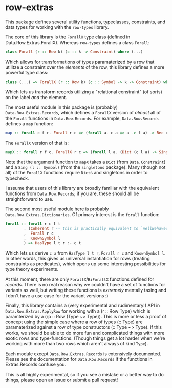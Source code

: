 # row-extras

This package defines several utility functions, typeclasses, constraints, and data types for working with the `row-types` library. 

The core of this library is the `ForallX` type class (defined in Data.Row.Extras.ForallX). Whereas `row-types` defines a class `Forall`: 

``` haskell
class Forall (r :: Row k) (c :: k -> Constraint) where (...)
```

Which allows for transformations of types paramaterized by a row that 
utilitze a constraint over the *elements* of the row, this library defines a more powerful type class: 

``` haskell 
class (...) => ForallX (r :: Row k) (c :: Symbol -> k -> Constraint) where (...)
```

Which lets us transform records utilizing a "relational constraint" (of sorts) on the label *and* the element. 

The most useful module in this package is (probably) `Data.Row.Extras.Records`, which defines a `ForallX` version of *almost* all of the `Forall` functions in `Data.Row.Records`. For example, `Data.Row.Records` defines a `map` function: 

``` haskell
map :: forall c f r. Forall r c => (forall a. c a => a -> f a) -> Rec r -> Rec (Map f r)
```

The `ForallX` version of that is: 


``` haskell 
mapX :: forall r f c. ForallX r c => (forall l a. (Dict (c l a) -> Sing l -> a -> f a)) -> Rec r -> Rec (Map f r)
```

Note that the argument function to `mapX` takes a `Dict` (from `Data.Constraint`) and a `Sing (l :: Symbol)` (from the `singletons` package). Many (though not all) of the `ForallX` functions require `Dict`s and singletons in order to typecheck. 

I assume that users of this library are broadly familiar with the equivalent functions from `Data.Row.Records`; if you are, these should all be straightforward to use. 


The second most useful module here is probably `Data.Row.Extras.Dictionaries`. Of primary interest is the `forall` function: 

```haskell 
forall :: forall r c l t
        . (Coherent r -- this is practically equivalent to `WellBehaved` from Data.Row and you can ignore it 
        ,  Forall r c
        ,  KnownSymbol l
        ) => HasType l t r :- c t 
```

Which lets us derive `c a` from `HasType l t r`, `Forall r c` and `KnownSymbol l`. In other words, this gives us universal instantiation for rows (treating constraints as predicates), which opens up some interesting possibilities for type theory experiments. 

At this moment, there are only `ForallX`/`BiForallX` functions defined for *records*. There is no real reason why we couldn't have a set of functions for variants as well, but writing these functions is *extremely* mentally taxing and I don't have a use case for the variant versions :) 

Finally, this library contains a (very experimental and rudimentary!) API in `Data.Row.Extras.ApplyRow` for working with a (r :: Row Type) which is paramterized by a (rp :: Row (Type ~> Type)). This is more or less a proof of concept using the simple case where a row of types (:: Type) are paramaterized against a row of type constructors (:: Type ~> Type). If this works, we should be able to do more fun and complicated things with more exotic rows and type-functions. (Though things get a lot harder when we're working with more than two rows which aren't always of kind `Type`). 

Each module except `Data.Row.Extras.Records` is extensively documented. Please see the documentation for `Data.Row.Records` if the functions in Extras.Records confuse you. 

This is all highly experimental, so if you see a mistake or a better way to do things, please open an issue or submit a pull request! 




